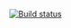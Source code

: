 [![Build status](https://ci.appveyor.com/api/projects/status/aq40o1qna1bw91sc?svg=true)](https://ci.appveyor.com/project/Irina72732/ci-s6tfv)